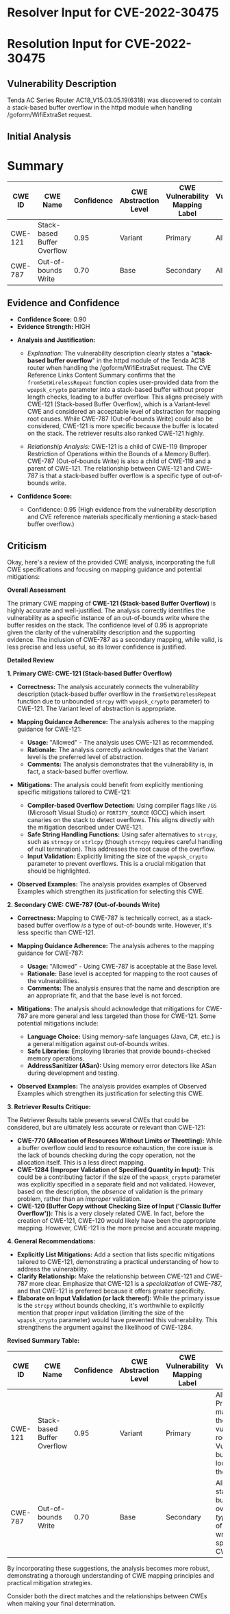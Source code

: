 # Resolver Input for CVE-2022-30475

# Resolution Input for CVE-2022-30475

## Vulnerability Description
Tenda AC Series Router AC18_V15.03.05.19(6318) was discovered to contain a stack-based buffer overflow in the httpd module when handling /goform/WifiExtraSet request.

## Initial Analysis
# Summary
| CWE ID | CWE Name | Confidence | CWE Abstraction Level | CWE Vulnerability Mapping Label | CWE-Vulnerability Mapping Notes |
|---|---|---|---|---|---|
| CWE-121 | Stack-based Buffer Overflow | 0.95 | Variant | Primary | Allowed |
| CWE-787 | Out-of-bounds Write | 0.70 | Base | Secondary | Allowed |

## Evidence and Confidence

*   **Confidence Score:** 0.90
*   **Evidence Strength:** HIGH

- **Analysis and Justification:**  
  - *Explanation:* The vulnerability description clearly states a "**stack-based buffer overflow**" in the httpd module of the Tenda AC18 router when handling the /goform/WifiExtraSet request. The CVE Reference Links Content Summary confirms that the `fromSetWirelessRepeat` function copies user-provided data from the `wpapsk_crypto` parameter into a stack-based buffer without proper length checks, leading to a buffer overflow. This aligns precisely with CWE-121 (Stack-based Buffer Overflow), which is a Variant-level CWE and considered an acceptable level of abstraction for mapping root causes. While CWE-787 (Out-of-bounds Write) could also be considered, CWE-121 is more specific because the buffer is located on the stack. The retriever results also ranked CWE-121 highly.

  - *Relationship Analysis:* CWE-121 is a child of CWE-119 (Improper Restriction of Operations within the Bounds of a Memory Buffer). CWE-787 (Out-of-bounds Write) is also a child of CWE-119 and a parent of CWE-121. The relationship between CWE-121 and CWE-787 is that a stack-based buffer overflow is a specific type of out-of-bounds write.

- **Confidence Score:**  
  - Confidence: 0.95 (High evidence from the vulnerability description and CVE reference materials specifically mentioning a stack-based buffer overflow.)

## Criticism
Okay, here's a review of the provided CWE analysis, incorporating the full CWE specifications and focusing on mapping guidance and potential mitigations:

**Overall Assessment**

The primary CWE mapping of **CWE-121 (Stack-based Buffer Overflow)** is highly accurate and well-justified. The analysis correctly identifies the vulnerability as a specific instance of an out-of-bounds write where the buffer resides on the stack. The confidence level of 0.95 is appropriate given the clarity of the vulnerability description and the supporting evidence. The inclusion of CWE-787 as a secondary mapping, while valid, is less precise and less useful, so its lower confidence is justified.

**Detailed Review**

**1. Primary CWE: CWE-121 (Stack-based Buffer Overflow)**

*   **Correctness:** The analysis accurately connects the vulnerability description (stack-based buffer overflow in the `fromSetWirelessRepeat` function due to unbounded `strcpy` with `wpapsk_crypto` parameter) to CWE-121. The Variant level of abstraction is appropriate.

*   **Mapping Guidance Adherence:** The analysis adheres to the mapping guidance for CWE-121:

    *   **Usage:** "Allowed" - The analysis uses CWE-121 as recommended.
    *   **Rationale:** The analysis correctly acknowledges that the Variant level is the preferred level of abstraction.
    *   **Comments:** The analysis demonstrates that the vulnerability is, in fact, a stack-based buffer overflow.

*   **Mitigations:** The analysis could benefit from explicitly mentioning specific mitigations tailored to CWE-121:

    *   **Compiler-based Overflow Detection:** Using compiler flags like `/GS` (Microsoft Visual Studio) or `FORTIFY_SOURCE` (GCC) which insert canaries on the stack to detect overflows. This aligns directly with the mitigation described under CWE-121.
    *   **Safe String Handling Functions:** Using safer alternatives to `strcpy`, such as `strncpy` or `strlcpy` (though `strncpy` requires careful handling of null termination). This addresses the root cause of the overflow.
    *   **Input Validation:** Explicitly limiting the size of the `wpapsk_crypto` parameter to prevent overflows. This is a crucial mitigation that should be highlighted.

*   **Observed Examples:** The analysis provides examples of Observed Examples which strengthen its justification for selecting this CWE.

**2. Secondary CWE: CWE-787 (Out-of-bounds Write)**

*   **Correctness:** Mapping to CWE-787 is technically correct, as a stack-based buffer overflow *is* a type of out-of-bounds write. However, it's less specific than CWE-121.

*   **Mapping Guidance Adherence:** The analysis adheres to the mapping guidance for CWE-787:

    *   **Usage:** "Allowed" - Using CWE-787 is acceptable at the Base level.
    *   **Rationale:** Base level is accepted for mapping to the root causes of the vulnerabilities.
    *   **Comments:** The analysis ensures that the name and description are an appropriate fit, and that the base level is not forced.

*   **Mitigations:**  The analysis should acknowledge that mitigations for CWE-787 are more general and less targeted than those for CWE-121. Some potential mitigations include:

    *   **Language Choice:** Using memory-safe languages (Java, C#, etc.) is a general mitigation against out-of-bounds writes.
    *   **Safe Libraries:** Employing libraries that provide bounds-checked memory operations.
    *   **AddressSanitizer (ASan):** Using memory error detectors like ASan during development and testing.

*   **Observed Examples:** The analysis provides examples of Observed Examples which strengthen its justification for selecting this CWE.

**3. Retriever Results Critique:**

The Retriever Results table presents several CWEs that could be considered, but are ultimately less accurate or relevant than CWE-121:

*   **CWE-770 (Allocation of Resources Without Limits or Throttling):** While a buffer overflow could *lead* to resource exhaustion, the core issue is the lack of bounds checking during the copy operation, not the allocation itself. This is a less direct mapping.
*   **CWE-1284 (Improper Validation of Specified Quantity in Input):** This could be a contributing factor if the size of the `wpapsk_crypto` parameter was explicitly specified in a separate field and not validated. However, based on the description, the *absence* of validation is the primary problem, rather than an *improper* validation.
*   **CWE-120 (Buffer Copy without Checking Size of Input ('Classic Buffer Overflow')):** This is a very closely related CWE. In fact, before the creation of CWE-121, CWE-120 would likely have been the appropriate mapping. However, CWE-121 is the more precise and accurate mapping.

**4. General Recommendations:**

*   **Explicitly List Mitigations:** Add a section that lists specific mitigations tailored to CWE-121, demonstrating a practical understanding of how to address the vulnerability.
*   **Clarify Relationship:** Make the relationship between CWE-121 and CWE-787 more clear. Emphasize that CWE-121 is a *specialization* of CWE-787, and that CWE-121 is preferred because it offers greater specificity.
*   **Elaborate on Input Validation (or lack thereof):** While the primary issue is the `strcpy` without bounds checking, it's worthwhile to explicitly mention that proper input validation (limiting the size of the `wpapsk_crypto` parameter) would have prevented this vulnerability. This strengthens the argument against the likelihood of CWE-1284.

**Revised Summary Table:**

| CWE ID    | CWE Name                       | Confidence | CWE Abstraction Level | CWE Vulnerability Mapping Label | CWE-Vulnerability Mapping Notes                                                                                                                                                                                                   |
| --------- | ------------------------------ | ---------- | --------------------- | ------------------------------- | --------------------------------------------------------------------------------------------------------------------------------------------------------------------------------------------------------------------------------- |
| CWE-121   | Stack-based Buffer Overflow    | 0.95       | Variant              | Primary                         | Allowed.  Precise mapping of the vulnerability root cause.  Vulnerable buffer is located on the stack.                                                                                                                              |
| CWE-787   | Out-of-bounds Write          | 0.70       | Base                   | Secondary                       | Allowed. A stack-based buffer overflow is a *type* of out-of-bounds write. Less specific than CWE-121.                                                                                                                             |

By incorporating these suggestions, the analysis becomes more robust, demonstrating a thorough understanding of CWE mapping principles and practical mitigation strategies.

Consider both the direct matches and the relationships between CWEs
when making your final determination.
        
